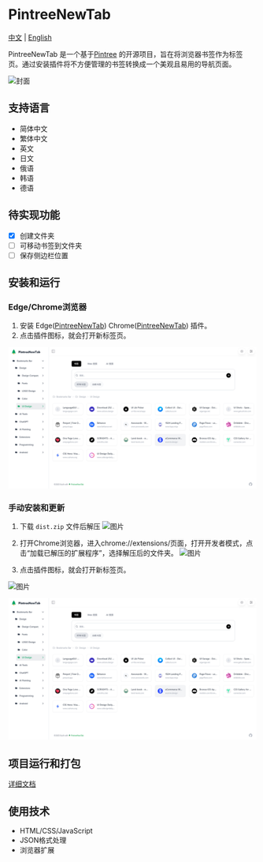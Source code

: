 # PintreeNewTab

[中文](README.md) | [English](README_en.md)

PintreeNewTab 是一个基于[Pintree](https://github.com/Pintree-io/pintree)
的开源项目，旨在将浏览器书签作为标签页。通过安装插件将不方便管理的书签转换成一个美观且易用的导航页面。

![封面](.github/imgs/og.png)

## 支持语言

- 简体中文
- 繁体中文
- 英文
- 日文
- 俄语
- 韩语
- 德语

## 待实现功能

- [x] 创建文件夹
- [ ] 可移动书签到文件夹
- [ ] 保存侧边栏位置

## 安装和运行

### Edge/Chrome浏览器

1. 安装
   Edge([PintreeNewTab](https://microsoftedge.microsoft.com/addons/detail/pintreenewtab/mjiogedjmkbihhahaljlefekjbcgplog))
   Chrome([PintreeNewTab](https://chromewebstore.google.com/detail/ekfkalhnkifkoijcioheanlegfgcgnee)) 插件。
2. 点击插件图标，就会打开新标签页。

![图片](.github/imgs/屏幕截图-2024-09-24-142600.png)

### 手动安装和更新

1. 下载 `dist.zip` 文件后解压
   ![图片](.github/imgs/屏幕截图-2024-09-24-145943.png)

2. 打开Chrome浏览器，进入chrome://extensions/页面，打开开发者模式，点击“加载已解压的扩展程序”，选择解压后的文件夹。
   ![图片](.github/imgs/屏幕截图-2024-09-24-150336.png)

3. 点击插件图标，就会打开新标签页。

![图片](.github/imgs/屏幕截图-2024-09-24-143305.png)

![图片](.github/imgs/屏幕截图-2024-09-24-142600.png)

## 项目运行和打包

[详细文档](build.md)

## 使用技术

- HTML/CSS/JavaScript
- JSON格式处理
- 浏览器扩展
